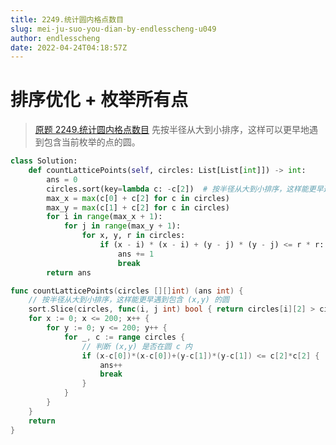 ```yaml
---
title: 2249.统计圆内格点数目
slug: mei-ju-suo-you-dian-by-endlesscheng-u049
author: endlesscheng
date: 2022-04-24T04:18:57Z
---
```

# 排序优化 + 枚举所有点
 
> [原题 2249.统计圆内格点数目](https://leetcode.cn/problems/count-lattice-points-inside-a-circle)
先按半径从大到小排序，这样可以更早地遇到包含当前枚举的点的圆。

```python [sol1-Python3]
class Solution:
    def countLatticePoints(self, circles: List[List[int]]) -> int:
        ans = 0
        circles.sort(key=lambda c: -c[2])  # 按半径从大到小排序，这样能更早遇到包含 (i,j) 的圆
        max_x = max(c[0] + c[2] for c in circles)
        max_y = max(c[1] + c[2] for c in circles)
        for i in range(max_x + 1):
            for j in range(max_y + 1):
                for x, y, r in circles:
                    if (x - i) * (x - i) + (y - j) * (y - j) <= r * r:
                        ans += 1
                        break
        return ans
```

```go [sol1-Go]
func countLatticePoints(circles [][]int) (ans int) {
	// 按半径从大到小排序，这样能更早遇到包含 (x,y) 的圆
	sort.Slice(circles, func(i, j int) bool { return circles[i][2] > circles[j][2] })
	for x := 0; x <= 200; x++ {
		for y := 0; y <= 200; y++ {
			for _, c := range circles {
				// 判断 (x,y) 是否在圆 c 内
				if (x-c[0])*(x-c[0])+(y-c[1])*(y-c[1]) <= c[2]*c[2] {
					ans++
					break
				}
			}
		}
	}
	return
}
```
